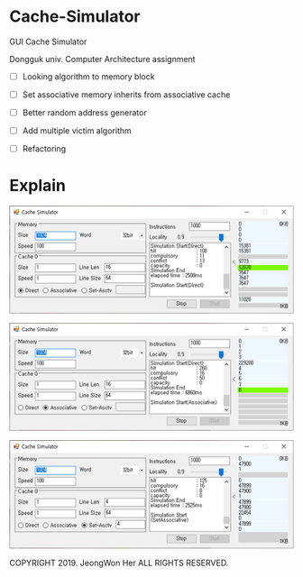 # Cache-Simulator
GUI Cache Simulator

Dongguk univ. Computer Architecture assignment

- [ ] Looking algorithm to memory block

- [ ] Set associative memory inherits from associative cache

- [ ] Better random address generator

- [ ] Add multiple victim algorithm

- [ ] Refactoring

# Explain

![image01](image01.png "direct")

![image02](image02.png "associative")

![image03](image03.png "set")

COPYRIGHT 2019. JeongWon Her ALL RIGHTS RESERVED.
